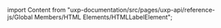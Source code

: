 
import Content from "uxp-documentation/src/pages/uxp-api/reference-js/Global Members/HTML Elements/HTMLLabelElement";

<Content query="product=xd"/>
